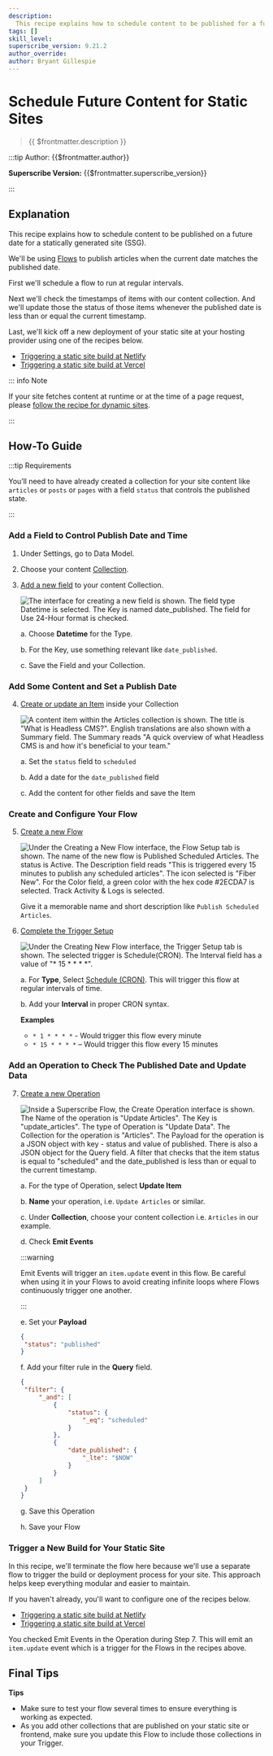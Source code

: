 ```yaml
---
description:
  This recipe explains how to schedule content to be published for a future date for a statically generated site.
tags: []
skill_level:
superscribe_version: 9.21.2
author_override:
author: Bryant Gillespie
---
```


# Schedule Future Content for Static Sites

> {{ $frontmatter.description }}

:::tip Author: {{$frontmatter.author}}

<!-- **Skill Level:** {{$frontmatter.skill_level}}\ -->

**Superscribe Version:** {{$frontmatter.superscribe_version}}

<!-- **Tags:** {{$frontmatter.tags.join(", ")}} -->

:::

## Explanation

This recipe explains how to schedule content to be published on a future date for a statically generated site (SSG).

We'll be using [Flows](/configuration/flows) to publish articles when the current date matches the published date.

First we'll schedule a flow to run at regular intervals.

Next we'll check the timestamps of items with our content collection. And we'll update those the status of those items
whenever the published date is less than or equal the current timestamp.

Last, we'll kick off a new deployment of your static site at your hosting provider using one of the recipes below.

- [Triggering a static site build at Netlify](/cookbook/flows/trigger-static-site-build-netlify)
- [Triggering a static site build at Vercel](/cookbook/flows/trigger-static-site-build-vercel)

::: info Note

If your site fetches content at runtime or at the time of a page request, please
[follow the recipe for dynamic sites](/cookbook/flows/scheduling-content-dynamic-sites).

:::

<!-- ## Video -->
<!-- Todo -->
<!-- Need access to upload videos first -->

## How-To Guide

:::tip Requirements

You’ll need to have already created a collection for your site content like `articles` or `posts` or `pages` with a
field `status` that controls the published state.

:::

### Add a Field to Control Publish Date and Time

1. Under Settings, go to Data Model.

2. Choose your content [Collection](/configuration/data-model/collections).

3. [Add a new field](/configuration/data-model/fields.html#create-a-field-standard) to your content Collection.

   ![The interface for creating a new field is shown. The field type Datetime is selected. The Key is named date_published. The field for Use 24-Hour format is checked.](https://cdn.superscribe.io/docs/v9/headless-cms/how-to-packet-20220222A/scheduling-content-publish-date.webp)

   a. Choose **Datetime** for the Type.

   b. For the Key, use something relevant like `date_published`.

   c. Save the Field and your Collection.

### Add Some Content and Set a Publish Date

4. [Create or update an Item](/app/content/items) inside your Collection

   ![A content item within the Articles collection is shown. The title is "What is Headless CMS?". English translations are also shown with a Summary field. The Summary reads "A quick overview of what Headless CMS is and how it's beneficial to your team."](https://cdn.superscribe.io/docs/v9/headless-cms/how-to-packet-20220222A/scheduling-content-create-content-scheduled.webp)

   a. Set the `status` field to `scheduled`

   b. Add a date for the `date_published` field

   c. Add the content for other fields and save the Item

### Create and Configure Your Flow

5. [Create a new Flow](/configuration/flows#create-a-flow)

   ![Under the Creating a New Flow interface, the Flow Setup tab is shown. The name of the new flow is Published Scheduled Articles. The status is Active. The Description field reads "This is triggered every 15 minutes to publish any scheduled articles". The icon selected is "Fiber New". For the Color field, a green color with the hex code #2ECDA7 is selected. Track Activity & Logs is selected.](https://cdn.superscribe.io/docs/v9/headless-cms/how-to-packet-20220222A/scheduling-content-flow-setup.webp)

   Give it a memorable name and short description like `Publish Scheduled Articles`.

6. [Complete the Trigger Setup](/configuration/flows/triggers#triggers)

   ![Under the Creating New Flow interface, the Trigger Setup tab is shown. The selected trigger is Schedule(CRON). The Interval field has a value of "* 15 * * * *".](https://cdn.superscribe.io/docs/v9/headless-cms/how-to-packet-20220222A/scheduling-content-trigger.webp)

   a. For **Type**, Select [Schedule (CRON)](/configuration/flows/triggers#schedule-cron). This will trigger this flow
   at regular intervals of time.

   b. Add your **Interval** in proper CRON syntax.

   **Examples**

   - `* 1 * * * *` - Would trigger this flow every minute
   - `* 15 * * * *` – Would trigger this flow every 15 minutes

### Add an Operation to Check The Published Date and Update Data

7. [Create a new Operation](/configuration/flows/operations#operations)

   ![Inside a Superscribe Flow, the Create Operation interface is shown. The Name of the operation is "Update Articles". The Key is "update_articles". The type of Operation is "Update Data". The Collection for the operation is "Articles". The Payload for the operation is a JSON object with key - status and value of published. There is also a JSON object for the Query field. A filter that checks that the item status is equal to "scheduled" and the date_published is less than or equal to the current timestamp.](https://cdn.superscribe.io/docs/v9/headless-cms/how-to-packet-20220222A/scheduling-content-update-articles.webp)

   a. For the type of Operation, select **Update Item**

   b. **Name** your operation, i.e. `Update Articles` or similar.

   c. Under **Collection**, choose your content collection i.e. `Articles` in our example.

   d. Check **Emit Events**

   :::warning

   Emit Events will trigger an `item.update` event in this flow. Be careful when using it in your Flows to avoid
   creating infinite loops where Flows continuously trigger one another.

   :::

   e. Set your **Payload**

   ```json
   {
   	"status": "published"
   }
   ```

   f. Add your filter rule in the **Query** field.

   ```json
   {
   	"filter": {
   		"_and": [
   			{
   				"status": {
   					"_eq": "scheduled"
   				}
   			},
   			{
   				"date_published": {
   					"_lte": "$NOW"
   				}
   			}
   		]
   	}
   }
   ```

   g. Save this Operation

   h. Save your Flow

### Trigger a New Build for Your Static Site

In this recipe, we'll terminate the flow here because we'll use a separate flow to trigger the build or deployment
process for your site. This approach helps keep everything modular and easier to maintain.

If you haven't already, you'll want to configure one of the recipes below.

- [Triggering a static site build at Netlify](/cookbook/flows/trigger-static-site-build-netlify)
- [Triggering a static site build at Vercel](/cookbook/flows/trigger-static-site-build-vercel)

You checked Emit Events in the Operation during Step 7. This will emit an `item.update` event which is a trigger for the
Flows in the recipes above.

## Final Tips

**Tips**

- Make sure to test your flow several times to ensure everything is working as expected.
- As you add other collections that are published on your static site or frontend, make sure you update this Flow to
  include those collections in your Trigger.
